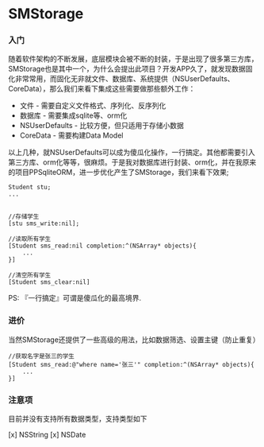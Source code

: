 # SMStorage

### 入门
随着软件架构的不断发展，底层模块会被不断的封装，于是出现了很多第三方库，SMStorage也是其中一个，为什么会提出此项目？开发APP久了，就发现数据固化非常常用，而固化无非就文件、数据库、系统提供（NSUserDefaults、CoreData），那么我们来看下集成这些需要做那些额外工作：

* 文件 - 需要自定义文件格式、序列化、反序列化
* 数据库 - 需要集成sqlite等、orm化
* NSUserDefaults - 比较方便，但只适用于存储小数据
* CoreData - 需要构建Data Model

以上几种，就NSUserDefaults可以成为傻瓜化操作，一行搞定。其他都需要引入第三方库、orm化等等，很麻烦。于是我对数据库进行封装、orm化，并在我原来的项目PPSqliteORM，进一步优化产生了SMStorage，我们来看下效果;

```
Student stu;
...


//存储学生
[stu sms_write:nil];

//读取所有学生
[Student sms_read:nil completion:^(NSArray* objects){
	...
}]

//清空所有学生
[Student sms_clear:nil]

```
PS: 『一行搞定』可谓是傻瓜化的最高境界.


### 进价

当然SMStorage还提供了一些高级的用法，比如数据筛选、设置主键（防止重复）

```
//获取名字是张三的学生
[Student sms_read:@"where name='张三'" completion:^(NSArray* objects){
	...
}]
```

### 注意项
目前并没有支持所有数据类型，支持类型如下

[x] NSString
[x] NSDate

